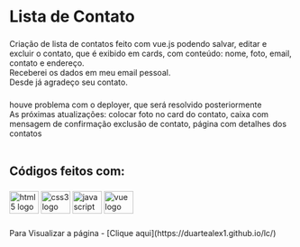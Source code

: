 <h1 align="left">Lista de Contato</h1>

###

<p align="left">Criação de lista de contatos feito com vue.js podendo salvar, editar e excluir o contato, que é exibido em cards, com conteúdo: nome, foto, email, contato e endereço.<br>Receberei os dados em meu email pessoal.<br>Desde já agradeço seu contato.</p>

###

<p align="left">houve problema com o deployer, que será resolvido posteriormente<br>As próximas atualizações: colocar foto no card do contato, caixa com mensagem de confirmação exclusão de contato, página com detalhes dos contatos<br><br></p>

###

<h2 align="left">Códigos feitos com:</h2>

###

<div align="left">
  <img src="https://cdn.jsdelivr.net/gh/devicons/devicon/icons/html5/html5-original.svg" height="40" width="52" alt="html5 logo"  />
  <img src="https://cdn.jsdelivr.net/gh/devicons/devicon/icons/css3/css3-original.svg" height="40" width="52" alt="css3 logo"  />
  <img src="https://cdn.jsdelivr.net/gh/devicons/devicon/icons/javascript/javascript-original.svg" height="40" width="52" alt="javascript logo"  />
  <img src="https://cdn.jsdelivr.net/gh/devicons/devicon/icons/vue/vue-original.svg" height="40" width="52" alt="vue logo"  />
</div>

###

<p align="left">Para Visualizar a página - [Clique aqui](https://duartealex1.github.io/lc/)</p>

###
